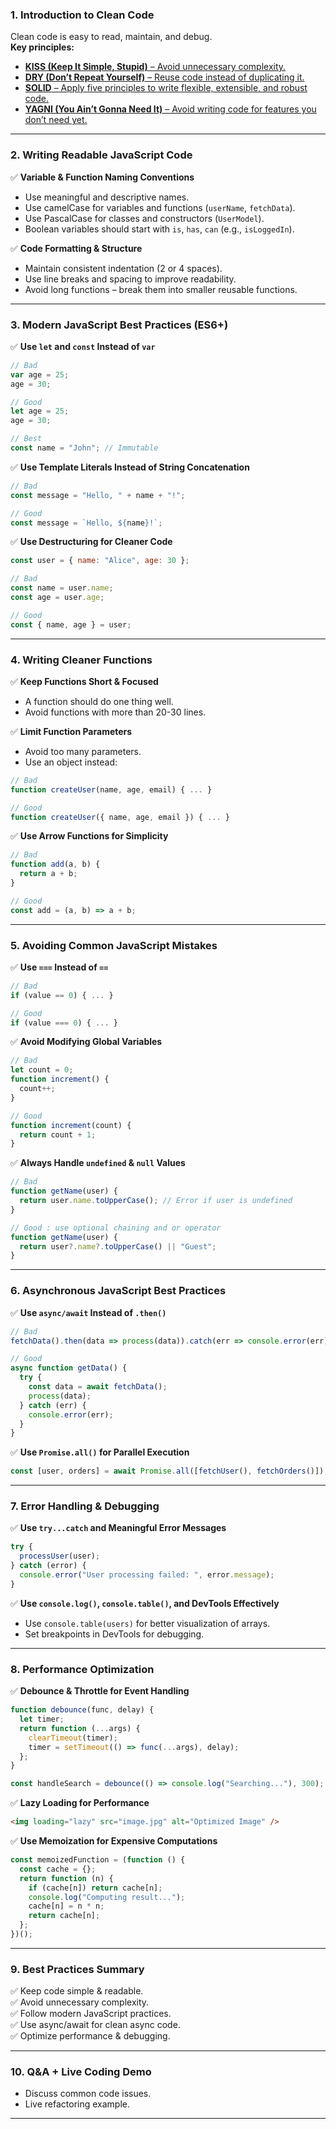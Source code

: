 
### 1. Introduction to Clean Code  
Clean code is easy to read, maintain, and debug.  
**Key principles:**  
- [**KISS (Keep It Simple, Stupid)** – Avoid unnecessary complexity.](https://github.com/subraatakumar/JavaScript-clean-code-and-best-practices/blob/main/files/KISS.md)  
- [**DRY (Don’t Repeat Yourself)** – Reuse code instead of duplicating it.](https://github.com/subraatakumar/JavaScript-clean-code-and-best-practices/blob/main/files/DRY.md)
- [**SOLID** – Apply five principles to write flexible, extensible, and robust code. ](https://github.com/subraatakumar/JavaScript-clean-code-and-best-practices/blob/main/files/SOLID.md)
- [**YAGNI (You Ain’t Gonna Need It)** – Avoid writing code for features you don’t need yet.](https://github.com/subraatakumar/JavaScript-clean-code-and-best-practices/blob/main/files/YAGNI.md)

---

### 2. Writing Readable JavaScript Code  
✅ **Variable & Function Naming Conventions**  
- Use meaningful and descriptive names.  
- Use camelCase for variables and functions (`userName`, `fetchData`).  
- Use PascalCase for classes and constructors (`UserModel`).  
- Boolean variables should start with `is`, `has`, `can` (e.g., `isLoggedIn`).  

✅ **Code Formatting & Structure**  
- Maintain consistent indentation (2 or 4 spaces).  
- Use line breaks and spacing to improve readability.  
- Avoid long functions – break them into smaller reusable functions.  

---

### 3. Modern JavaScript Best Practices (ES6+)  
✅ **Use `let` and `const` Instead of `var`**  
```javascript
// Bad
var age = 25;
age = 30;

// Good
let age = 25;
age = 30;

// Best
const name = "John"; // Immutable
```

✅ **Use Template Literals Instead of String Concatenation**  
```javascript
// Bad
const message = "Hello, " + name + "!";

// Good
const message = `Hello, ${name}!`;
```

✅ **Use Destructuring for Cleaner Code**  
```javascript
const user = { name: "Alice", age: 30 };

// Bad
const name = user.name;
const age = user.age;

// Good
const { name, age } = user;
```

---

### 4. Writing Cleaner Functions  
✅ **Keep Functions Short & Focused**  
- A function should do one thing well.  
- Avoid functions with more than 20-30 lines.  

✅ **Limit Function Parameters**  
- Avoid too many parameters.  
- Use an object instead:  
```javascript
// Bad
function createUser(name, age, email) { ... }

// Good
function createUser({ name, age, email }) { ... }
```

✅ **Use Arrow Functions for Simplicity**  
```javascript
// Bad
function add(a, b) {
  return a + b;
}

// Good
const add = (a, b) => a + b;
```

---

### 5. Avoiding Common JavaScript Mistakes  
✅ **Use `===` Instead of `==`**  
```javascript
// Bad
if (value == 0) { ... }

// Good
if (value === 0) { ... }
```

✅ **Avoid Modifying Global Variables**  
```javascript
// Bad
let count = 0;
function increment() {
  count++;
}

// Good
function increment(count) {
  return count + 1;
}
```

✅ **Always Handle `undefined` & `null` Values**  
```javascript
// Bad
function getName(user) {
  return user.name.toUpperCase(); // Error if user is undefined
}

// Good : use optional chaining and or operator 
function getName(user) {
  return user?.name?.toUpperCase() || "Guest";
}
```

---

### 6. Asynchronous JavaScript Best Practices  
✅ **Use `async/await` Instead of `.then()`**  
```javascript
// Bad
fetchData().then(data => process(data)).catch(err => console.error(err));

// Good
async function getData() {
  try {
    const data = await fetchData();
    process(data);
  } catch (err) {
    console.error(err);
  }
}
```

✅ **Use `Promise.all()` for Parallel Execution**  
```javascript
const [user, orders] = await Promise.all([fetchUser(), fetchOrders()]);
```

---

### 7. Error Handling & Debugging  
✅ **Use `try...catch` and Meaningful Error Messages**  
```javascript
try {
  processUser(user);
} catch (error) {
  console.error("User processing failed: ", error.message);
}
```

✅ **Use `console.log()`, `console.table()`, and DevTools Effectively**  
- Use `console.table(users)` for better visualization of arrays.  
- Set breakpoints in DevTools for debugging.  

---

### 8. Performance Optimization  
✅ **Debounce & Throttle for Event Handling**  
```javascript
function debounce(func, delay) {
  let timer;
  return function (...args) {
    clearTimeout(timer);
    timer = setTimeout(() => func(...args), delay);
  };
}

const handleSearch = debounce(() => console.log("Searching..."), 300);
```

✅ **Lazy Loading for Performance**  
```html
<img loading="lazy" src="image.jpg" alt="Optimized Image" />
```

✅ **Use Memoization for Expensive Computations**  
```javascript
const memoizedFunction = (function () {
  const cache = {};
  return function (n) {
    if (cache[n]) return cache[n];
    console.log("Computing result...");
    cache[n] = n * n;
    return cache[n];
  };
})();
```

---

### 9. Best Practices Summary  
✅ Keep code simple & readable.  
✅ Avoid unnecessary complexity.  
✅ Follow modern JavaScript practices.  
✅ Use async/await for clean async code.  
✅ Optimize performance & debugging.  

---

### 10. Q&A + Live Coding Demo  
- Discuss common code issues.  
- Live refactoring example.  

---

